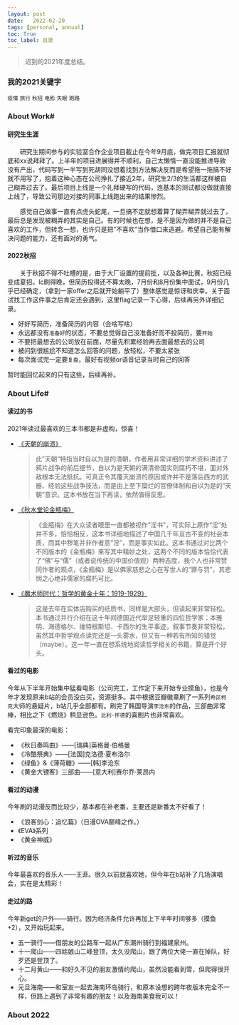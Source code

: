 ```yaml
---
layout: post
date:   2022-02-20
tags: [personal, annual]
toc: True
toc_label: 目录
---
```


> 迟到的2021年度总结。

### 我的2021关键字

`疫情` `旅行` `秋招` `电影` `失眠` `跑路`

### About Work#

#### 研究生生涯

&emsp;&emsp;研究生期间参与的实验室合作企业项目截止在今年9月底，做完项目汇报就彻底和xx说拜拜了。上半年的项目进展得并不顺利，自己太懒惰一直没能推进导致没有产出，代码写到一半写到死胡同没想着找到方法解决反而是希望拖一拖搞不好就不用写了，抱着这种心态在公司挣扎了接近2年，研究生2/3的生活都这样被自己糊弄过去了。最后项目上线是一个礼拜硬写的代码，连基本的测试都没做就直接上线了，导致公司那边对接的同事上线跑出来的结果惨烈。

&emsp;&emsp;感觉自己做事一直有点虎头蛇尾，一旦搞不定就想着算了糊弄糊弄就过去了，最后总是发现被糊弄的其实是自己。有的时候也在想，是不是因为做的并不是自己喜欢的工作，但转念一想，也许只是把”不喜欢“当作借口来逃避。希望自己能有解决问题的能力，还有面对的勇气。

#### 2022秋招

&emsp;&emsp;关于秋招不得不吐槽的是，由于大厂设置的提前批，以及各种比赛，秋招已经变成夏招。lc刷得晚，但简历投得还不算太晚，7月份和8月份集中面试，9月份几乎已经确定，（拿到一家offer之后就开始躺平了）整体感觉是惊讶和庆幸。关于面试找工作这件事之后肯定还会遇到，这里flag记录一下心得，后续再另外详细记录。

- 好好写简历，准备简历的内容（会啥写啥）
- 永远都没有`准备好`的状态，不要总觉得自己没准备好而不投简历，要`开始`
- 不要把最想去的公司放在前面，尽量先积累经验再去面最想去的公司
- 被问到很尴尬不知道怎么回答的问题，放轻松，不要太紧张
- 每次面试完一定要`复盘`，最好有视频or语音记录当时自己的回答

暂时能回忆起来的只有这些，后续再补。

### About Life#

#### 读过的书

2021年读过最喜欢的三本书都是非虚构，惊喜！

- [《天朝的崩溃》](https://book.douban.com/subject/25935941/)

  > 此”天朝“特指当时自以为是的清朝，作者用非常详细的学术资料讲述了鸦片战争的前后细节，自以为是天朝的满清帝国实则腐朽不堪，面对外敌根本无法抵抗。可真正令其覆灭崩溃的原因或许并不是落后西方的武器、经验这些战争技法，而是由上至下糜烂的官僚体制和自以为是的“天朝”意识。这本书放在当下再读，依然值得反思。

- [《秋水堂论金瓶梅》](https://book.douban.com/subject/1009290/)

  > 《金瓶梅》在大众读者眼里一直都被视作“淫书”，可实际上原作“淫”处并不多，恰恰相反，这本书详细地描述了中国几千年亘古不变的社会本质，而其中秽笔并非作者意“淫”，而是事实如此。这本书通过对比两个不同版本的《金瓶梅》来写其中精妙之处，这两个不同的版本恰恰代表了“佛”与“儒”（或者说传统的中国价值观）两种态度，我个人也非常赞同作者的观点，《金瓶梅》是以佛家慈悲之心在写世人的“罪与罚”，其悲悯之心绝非儒家的腐朽可比。

- [《魔术师时代：哲学的黄金十年：1919-1929》](https://book.douban.com/subject/34464687/)

  > 这是去年在实体店购买的纸质书，同样是大部头，但读起来非常轻松。本书通过并行介绍在这十年间德国近代举足轻重的四位哲学家：本雅明、海德格尔、维特根斯坦、卡西尔的生平事迹，叙事节奏非常轻松，虽然其中哲学观点读完还是一头雾水，但又有一种若有所知的错觉（maybe）。这一年一直在想系统地阅读哲学相关的书籍，算是开个好头。

#### 看过的电影

今年从下半年开始集中猛看电影（公司完工，工作定下来开始专业摸鱼），也是今年才发现原来b站的会员没白买，资源挺多。其中根据豆瓣徽章刷了一系列`希区柯克`大师的悬疑片，b站几乎全部都有。刷完了韩国导演`李沧东`的作品，三部曲非常棒，相比之下《燃烧》稍显逊色。`比利·怀德`的喜剧片也非常喜欢。

看完印象最深的电影：

- 《秋日奏鸣曲》——[瑞典]英格曼·伯格曼
- 《冷酷祭典》——[法国]克洛德·夏布洛尔
- 《绿鱼》&《薄荷糖》——[韩]李沧东
- 《黄金大镖客》三部曲——[意大利]赛尔乔·莱昂内

#### 看过的动漫

今年刷的动漫反而比较少，基本都在补老番，主要还是新番太不好看了！

- 《浪客剑心：追忆篇》（日漫OVA巅峰之作。）
- 《EVA》系列
- 《黄金神威》

#### 听过的音乐

今年最喜欢的音乐人——王菲。很久以前就喜欢她，但今年在b站补了几场演唱会，实在是太精彩！

#### 走过的路

今年新get的户外——骑行。因为经济条件允许再加上下半年时间够多（摸鱼+2），又开始玩起来。

- 五一骑行——借朋友的公路车一起从广东潮州骑行到福建泉州。
- 十一爬山——四姑娘山二峰登顶，太久没爬山，跟了两位大佬一直在掉队，好歹还是登顶了。
- 十二月黄山——和好久不见的朋友激情约爬山，虽然没能看到雪，但爬得很开心。
- 元旦海南——和室友一起去海南环岛骑行，和原本设想的跨年夜版本完全不一样，但路上遇到了非常有趣的朋友！以及海南美食我可以！

### About 2022



#### 

